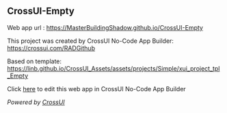 ## CrossUI-Empty
Web app url : https://MasterBuildingShadow.github.io/CrossUI-Empty

This project was created by CrossUI No-Code App Builder: https://crossui.com/RADGithub

Based on template: https://linb.github.io/CrossUI_Assets/assets/projects/Simple/xui_project_tpl_Empty

Click [here](https://crossui.com/RADGithub/#!from=github&owner=MasterBuildingShadow&repo=CrossUI-Empty) to edit this web app in CrossUI No-Code App Builder

<i>Powered by [CrossUI](https://crossui.com)</i>
